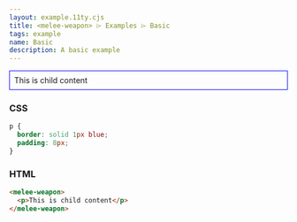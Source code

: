 ```yaml
---
layout: example.11ty.cjs
title: <melee-weapon> ⌲ Examples ⌲ Basic
tags: example
name: Basic
description: A basic example
---
```


<style>
  melee-weapon p {
    border: solid 1px blue;
    padding: 8px;
  }
</style>
<melee-weapon>
  <p>This is child content</p>
</melee-weapon>

<h3>CSS</h3>

```css
p {
  border: solid 1px blue;
  padding: 8px;
}
```

<h3>HTML</h3>

```html
<melee-weapon>
  <p>This is child content</p>
</melee-weapon>
```

